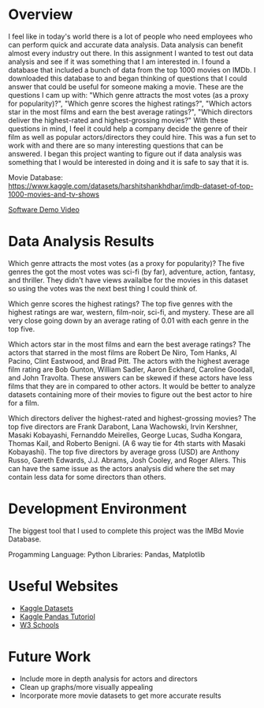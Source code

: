 # Overview

I feel like in today's world there is a lot of people who need employees who can perform quick and accurate data analysis. Data analysis can benefit almost every industry out there. In this assignment I wanted to test out data analysis and see if it was something that I am interested in. I found a database that included a bunch of data from the top 1000 movies on IMDb. I downloaded this database to and began thinking of questions that I could answer that could be useful for someone making a movie. These are the questions I cam up with: "Which genre attracts the most votes (as a proxy for popularity)?", "Which genre scores the highest ratings?", "Which actors star in the most films and earn the best average ratings?", "Which directors deliver the highest-rated and highest-grossing movies?" With these questions in mind, I feel it could help a company decide the genre of their film as well as popular actors/directors they could hire. This was a fun set to work with and there are so many interesting questions that can be answered. I began this project wanting to figure out if data analysis was something that I would be interested in doing and it is safe to say that it is.

Movie Database: https://www.kaggle.com/datasets/harshitshankhdhar/imdb-dataset-of-top-1000-movies-and-tv-shows 

[Software Demo Video](https://youtu.be/3lZEZZNVsws?si=37TgiHTdKXVUuVvE)

# Data Analysis Results

Which genre attracts the most votes (as a proxy for popularity)?
The five genres the got the most votes was sci-fi (by far), adventure, action, fantasy, and thriller. They didn't have views availalbe for the movies in this dataset so using the votes was the next best thing I could think of.

Which genre scores the highest ratings?
The top five genres with the highest ratings are war, western, film-noir, sci-fi, and mystery. These are all very close going down by an average rating of 0.01 with each genre in the top five.

Which actors star in the most films and earn the best average ratings?
The actors that starred in the most films are Robert De Niro, Tom Hanks, Al Pacino, Clint Eastwood, and Brad Pitt. The actors with the highest average film rating are Bob Gunton, William Sadler, Aaron Eckhard, Caroline Goodall, and John Travolta. These answers can be skewed if these actors have less films that they are in compared to other actors. It would be better to analyze datasets containing more of their movies to figure out the best actor to hire for a film. 

Which directors deliver the highest-rated and highest-grossing movies?
The top five directors are Frank Darabont, Lana Wachowski, Irvin Kershner, Masaki Kobayashi, Fernanddo Meirelles, George Lucas, Sudha Kongara, Thomas Kail, and Roberto Benigni. (A 6 way tie for 4th starts with Masaki Kobayashi). The top five directors by average gross (USD) are Anthony Russo, Gareth Edwards, J.J. Abrams, Josh Cooley, and Roger Allers. This can have the same issue as the actors analysis did where the set may contain less data for some directors than others.  

# Development Environment

The biggest tool that I used to complete this project was the IMBd Movie Database. 

Progamming Language: Python
Libraries: Pandas, Matplotlib

# Useful Websites

* [Kaggle Datasets](https://www.kaggle.com/datasets)
* [Kaggle Pandas Tutoriol](https://www.kaggle.com/code/kashnitsky/topic-1-exploratory-data-analysis-with-pandas)
* [W3 Schools](https://www.w3schools.com/python/matplotlib_intro.asp)

# Future Work

* Include more in depth analysis for actors and directors
* Clean up graphs/more visually appealing
* Incorporate more movie datasets to get more accurate results